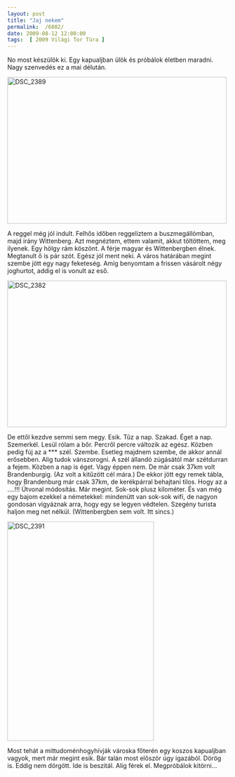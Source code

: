 ```yaml
---
layout: post
title: "Jaj nekem"
permalink:  /6082/ 
date: 2009-08-12 12:00:00
tags:  [ 2009 Világi Tor Túra ] 
---
```

No most készülök ki. Egy kapualjban ülök és próbálok életben maradni. Nagy szenvedés ez a mai délután.



<!--break-->

<p ><a href="https://www.flickr.com/photos/borazslo/3837619573" title="DSC_2389 by Elek László, on Flickr"><img src="https://c1.staticflickr.com/3/2560/3837619573_bdb2ba6d10.jpg" width="500" height="334" alt="DSC_2389"></a></p>

A reggel még jól indult. Felhős időben reggeliztem a buszmegállómban, majd irány Wittenberg. Azt megnéztem, ettem valamit, akkut töltöttem, meg ilyenek. Egy hölgy rám köszönt. A férje magyar és Wittenbergben élnek. Megtanult ő is pár szót. Egész jól ment neki. A város határában megint szembe jött egy nagy feketeség. Amíg benyomtam a frissen vásárolt négy joghurtot, addig el is vonult az eső.

<p ><a href="https://www.flickr.com/photos/borazslo/3837614697" title="DSC_2382 by Elek László, on Flickr"><img src="https://c2.staticflickr.com/4/3436/3837614697_73ef9662f4.jpg" width="500" height="334" alt="DSC_2382"></a></p>

De ettől kezdve semmi sem megy. Esik. Tűz a nap. Szakad. Éget a nap. Szemerkél. Lesül rólam a bőr. Percről percre változik az egész. Közben pedig fúj az a *** szél. Szembe. Esetleg majdnem szembe, de akkor annál erősebben. Alig tudok vánszorogni. A szél állandó zúgásától már szétdurran a fejem. Közben a nap is éget. Vagy éppen nem. De már csak 37km volt Brandenburgig. (Az volt a kitűzött cél mára.) De ekkor jött egy remek tábla, hogy Brandenburg már csak 37km, de kerékpárral behajtani tilos. Hogy az a ….!!! Útvonal módosítás. Már megint. Sok-sok plusz kilométer. És van még egy bajom ezekkel a németekkel: mindenütt van sok-sok wifi, de nagyon gondosan vigyáznak arra, hogy egy se legyen védtelen. Szegény turista haljon meg net nélkül. (Wittenbergben sem volt. Itt sincs.)

<p ><a href="https://www.flickr.com/photos/borazslo/3838423426" title="DSC_2391 by Elek László, on Flickr"><img src="https://c2.staticflickr.com/4/3467/3838423426_0076bd4433.jpg" width="334" height="500" alt="DSC_2391"></a></p>

Most tehát a mittudoménhogyhívják városka főterén egy koszos kapualjban vagyok, mert már megint esik. Bár talán most először úgy igazából. Dörög is. Eddig nem dörgött. Ide is beszitál. Alig férek el. Megpróbálok kitörni…